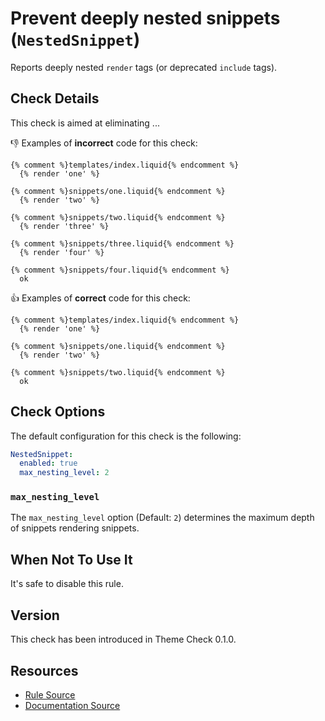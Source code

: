 # Prevent deeply nested snippets (`NestedSnippet`)

Reports deeply nested `render` tags (or deprecated `include` tags).

## Check Details

This check is aimed at eliminating ...

:-1: Examples of **incorrect** code for this check:

```liquid
{% comment %}templates/index.liquid{% endcomment %}
  {% render 'one' %}

{% comment %}snippets/one.liquid{% endcomment %}
  {% render 'two' %}

{% comment %}snippets/two.liquid{% endcomment %}
  {% render 'three' %}

{% comment %}snippets/three.liquid{% endcomment %}
  {% render 'four' %}

{% comment %}snippets/four.liquid{% endcomment %}
  ok
```

:+1: Examples of **correct** code for this check:

```liquid
{% comment %}templates/index.liquid{% endcomment %}
  {% render 'one' %}

{% comment %}snippets/one.liquid{% endcomment %}
  {% render 'two' %}

{% comment %}snippets/two.liquid{% endcomment %}
  ok
```

## Check Options

The default configuration for this check is the following:

```yaml
NestedSnippet:
  enabled: true
  max_nesting_level: 2
```

### `max_nesting_level`

The `max_nesting_level` option (Default: `2`) determines the maximum depth of snippets rendering snippets.

## When Not To Use It

It's safe to disable this rule.

## Version

This check has been introduced in Theme Check 0.1.0.

## Resources

- [Rule Source][codesource]
- [Documentation Source][docsource]

[codesource]: /lib/theme_check/checks/nested_snippet.rb
[docsource]: /docs/checks/nested_snippet.md
